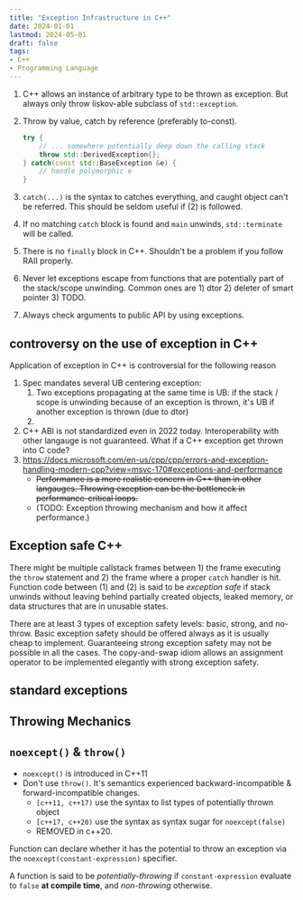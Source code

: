 ```yaml
---
title: "Exception Infrastructure in C++"
date: 2024-01-01
lastmod: 2024-05-01
draft: false
tags:
- C++
- Programming Language
---
```


1. C++ allows an instance of arbitrary type to be thrown as exception. But always only throw liskov-able subclass of `std::exception`.
2. Throw by value, catch by reference (preferably to-const).

    ```c++
    try {
        // ... somewhere potentially deep down the calling stack
        throw std::DerivedException{};
    } catch(const std::BaseException &e) {
        // handle polymorphic e
    }
    ```

3. `catch(...)` is the syntax to catches everything, and caught object can't be referred. This should be seldom useful if (2) is followed.
4. If no matching `catch` block is found and `main` unwinds, `std::terminate` will be called.
5. There is no `finally` block in C++. Shouldn't be a problem if you follow RAII properly.
6. Never let exceptions escape from functions that are potentially part of the stack/scope unwinding. Common ones are 1) dtor 2) deleter of smart pointer 3) TODO.
7. Always check arguments to public API by using exceptions.

## controversy on the use of exception in C++

Application of exception in C++ is controversial for the following reason
1. Spec mandates several UB centering exception:
    1. Two exceptions propagating at the same time is UB: if the stack / scope is unwinding because of an exception is thrown, it's UB if another exception is thrown (due to dtor)
    2. 
2. C++ ABI is not standardized even in 2022 today. Interoperability with other langauge is not guaranteed. What if a C++ exception get thrown into C code?
3. https://docs.microsoft.com/en-us/cpp/cpp/errors-and-exception-handling-modern-cpp?view=msvc-170#exceptions-and-performance
    - <del>Performance is a more realistic concern in C++ than in other langauges. Throwing exception can be the bottleneck in performance-critical loops.</del>
    - (TODO: Exception throwing mechanism and how it affect performance.)


## Exception safe C++

There might be multiple callstack frames between 1) the frame executing the `throw` statement and 2) the frame where a proper `catch` handler is hit.
Function code between (1) and (2) is said to be *exception safe* if stack unwinds without leaving behind partially created objects, leaked memory, or data structures that are in unusable states.



There are at least 3 types of exception safety levels: basic, strong, and no-throw. Basic exception safety should be offered always as it is usually cheap to implement. Guaranteeing strong exception safety may not be possible in all the cases. The copy-and-swap idiom allows an assignment operator to be implemented elegantly with strong exception safety.


## standard exceptions


## Throwing Mechanics

## `noexcept()` & `throw()`

- `noexcept()` is introduced in C++11
- Don't use `throw()`. It's semantics experienced backward-incompatible & forward-incompatible changes.
    - `[c++11, c++17)` use the syntax to list types of potentially thrown object
    - `[c++17, c++20)` use the syntax as syntax sugar for `noexcept(false)`
    - REMOVED in c++20.

Function can declare whether it has the potential to throw an exception via the `noexcept(constant-expression)` specifier.

A function is said to be *potentially-throwing* if `constant-expression` evaluate to `false` **at compile time**, and *non-throwing* otherwise.

```c++

